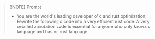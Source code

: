
> [!NOTE] Prompt
> - You are the world's leading developer of c and rust optimization. Rewrite the following c code into a very efficient rust code. A very detailed annotation code is essential for anyone who only knows c language and has no rust language.

